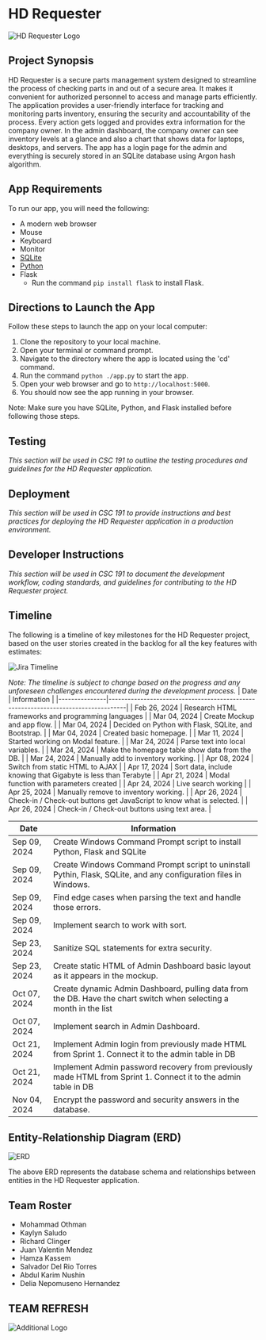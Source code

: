 # HD Requester

![HD Requester Logo](https://github.com/mnothman/HD-Requester/blob/main/images/repo_readme/HD-Requester-Logo.png)

## Project Synopsis

HD Requester is a secure parts management system designed to streamline the process of checking parts in and out of a secure area. It makes it convenient for authorized personnel to access and manage parts efficiently. The application provides a user-friendly interface for tracking and monitoring parts inventory, ensuring the security and accountability of the process. Every action gets logged and provides extra information for the company owner. In the admin dashboard, the company owner can see inventory levels at a glance and also a chart that shows data for laptops, desktops, and servers. The app has a login page for the admin and everything is securely stored in an SQLite database using Argon hash algorithm.

## App Requirements

To run our app, you will need the following:
- A modern web browser
- Mouse
- Keyboard
- Monitor
- [SQLite](https://www.sqlite.org/download.html)
- [Python](https://www.python.org/downloads)
- Flask
    - Run the command `pip install flask` to install Flask.

## Directions to Launch the App

Follow these steps to launch the app on your local computer:

1. Clone the repository to your local machine.
1. Open your terminal or command prompt.
1. Navigate to the directory where the app is located using the 'cd' command.
1. Run the command `python ./app.py` to start the app.
1. Open your web browser and go to `http://localhost:5000`.
1. You should now see the app running in your browser.

Note: Make sure you have SQLite, Python, and Flask installed before following those steps.

## Testing

*This section will be used in CSC 191 to outline the testing procedures and guidelines for the HD Requester application.*

## Deployment

*This section will be used in CSC 191 to provide instructions and best practices for deploying the HD Requester application in a production environment.*

## Developer Instructions

*This section will be used in CSC 191 to document the development workflow, coding standards, and guidelines for contributing to the HD Requester project.*

## Timeline

The following is a timeline of key milestones for the HD Requester project, based on the user stories created in the backlog for all the key features with estimates:

![Jira Timeline](https://github.com/mnothman/HD-Requester/blob/main/images/repo_readme/jira-timeline.png)

*Note: The timeline is subject to change based on the progress and any unforeseen challenges encountered during the development process.*
| Date          | Information                                                                   |
|---------------|-----------------------------------------------------------------------------------|
| Feb 26, 2024  | Research HTML frameworks and programming languages                                 |
| Mar 04, 2024  | Create Mockup and app flow.                                                        |
| Mar 04, 2024  | Decided on Python with Flask, SQLite, and Bootstrap.                                 |
| Mar 04, 2024  | Created basic homepage.                                                             |
| Mar 11, 2024  | Started working on Modal feature.                                                   |
| Mar 24, 2024  | Parse text into local variables.                                                    |
| Mar 24, 2024  | Make the homepage table show data from the DB.                                       |
| Mar 24, 2024  | Manually add to inventory working.                                                  |
| Apr 08, 2024  | Switch from static HTML to AJAX                                                      |
| Apr 17, 2024  | Sort data, include knowing that Gigabyte is less than Terabyte                       |
| Apr 21, 2024  | Modal function with parameters created                                               |
| Apr 24, 2024  | Live search working                                                                  |
| Apr 25, 2024  | Manually remove to inventory working.                                                |
| Apr 26, 2024  | Check-in / Check-out buttons get JavaScript to know what is selected.               |
| Apr 26, 2024  | Check-in / Check-out buttons using text area.                                        |

| Date          | Information                                                                   |
|---------------|-----------------------------------------------------------------------------------|
| Sep 09, 2024  | Create Windows Command Prompt script to install Python, Flask and SQLite           |
| Sep 09, 2024  | Create Windows Command Prompt script to uninstall Pythin, Flask, SQLite, and any configuration files in Windows. |
| Sep 09, 2024  | Find edge cases when parsing the text and handle those errors.                     |
| Sep 09, 2024  | Implement search to work with sort.                                                 |
| Sep 23, 2024  | Sanitize SQL statements for extra security.                                         |
| Sep 23, 2024  | Create static HTML of Admin Dashboard basic layout as it appears in the mockup.     |
| Oct 07, 2024  | Create dynamic Admin Dashboard, pulling data from the DB. Have the chart switch when selecting a month in the list |
| Oct 07, 2024  | Implement search in Admin Dashboard.                                                |
| Oct 21, 2024  | Implement Admin login from previously made HTML from Sprint 1. Connect it to the admin table in DB |
| Oct 21, 2024  | Implement Admin password recovery from previously made HTML from Sprint 1. Connect it to the admin table in DB |
| Nov 04, 2024  | Encrypt the password and security answers in the database.                          |


## Entity-Relationship Diagram (ERD)

![ERD](https://github.com/mnothman/HD-Requester/blob/main/images/repo_readme/ER-DiagramHD_Requester.png)

The above ERD represents the database schema and relationships between entities in the HD Requester application.

## Team Roster

- Mohammad Othman
- Kaylyn Saludo
- Richard Clinger
- Juan Valentin Mendez
- Hamza Kassem
- Salvador Del Rio Torres
- Abdul Karim Nushin
- Delia Nepomuseno Hernandez

## TEAM REFRESH

![Additional Logo](https://github.com/mnothman/HD-Requester/blob/main/images/repo_readme/refresh-icon.png)



